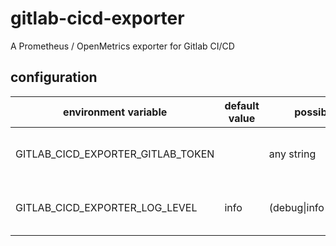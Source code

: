# gitlab-cicd-exporter

A Prometheus / OpenMetrics exporter for Gitlab CI/CD

## configuration

| environment variable              | default value | possible values               | description                      |
|-----------------------------------|---------------|-------------------------------|----------------------------------|
| GITLAB_CICD_EXPORTER_GITLAB_TOKEN |               | any string                    | the token set to Gitlab webhooks |
| GITLAB_CICD_EXPORTER_LOG_LEVEL    | info          | (debug\|info\|warning\|error) | gitlab-cicd-exporter log level   |
